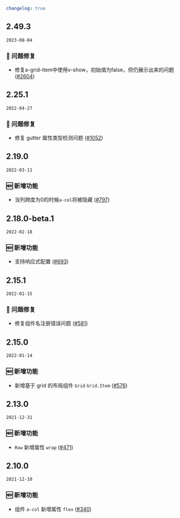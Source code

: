 ```yaml
changelog: true
```

## 2.49.3

`2023-08-04`

### 🐛 问题修复

- 修复a-grid-item中使用v-show，初始值为false，但仍展示出来的问题 ([#2604](https://github.com/arco-design/arco-design-vue/pull/2604))


## 2.25.1

`2022-04-27`

### 🐛 问题修复

- 修复 gutter 属性类型检测问题 ([#1052](https://github.com/arco-design/arco-design-vue/pull/1052))


## 2.19.0

`2022-03-11`

### 🆕 新增功能

- 当列跨度为0的时候`a-col`将被隐藏 ([#797](https://github.com/arco-design/arco-design-vue/pull/797))


## 2.18.0-beta.1

`2022-02-18`

### 🆕 新增功能

- 支持响应式配置 ([#693](https://github.com/arco-design/arco-design-vue/pull/693))


## 2.15.1

`2022-01-15`

### 🐛 问题修复

- 修复组件名注册错误问题 ([#581](https://github.com/arco-design/arco-design-vue/pull/581))


## 2.15.0

`2022-01-14`

### 🆕 新增功能

- 新增基于 grid 的布局组件 `Grid` `Grid.Item` ([#576](https://github.com/arco-design/arco-design-vue/pull/576))


## 2.13.0

`2021-12-31`

### 🆕 新增功能

- `Row` 新增属性 `wrap` ([#471](https://github.com/arco-design/arco-design-vue/pull/471))


## 2.10.0

`2021-12-10`

### 🆕 新增功能

- 组件 `a-col` 新增属性 `flex` ([#340](https://github.com/arco-design/arco-design-vue/pull/340))

